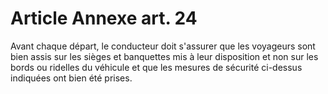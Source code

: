 # Article Annexe art. 24

Avant chaque départ, le conducteur doit s'assurer que les voyageurs sont bien assis sur les sièges et banquettes mis à leur disposition et non sur les bords ou ridelles du véhicule et que les mesures de sécurité ci-dessus indiquées ont bien été prises.
